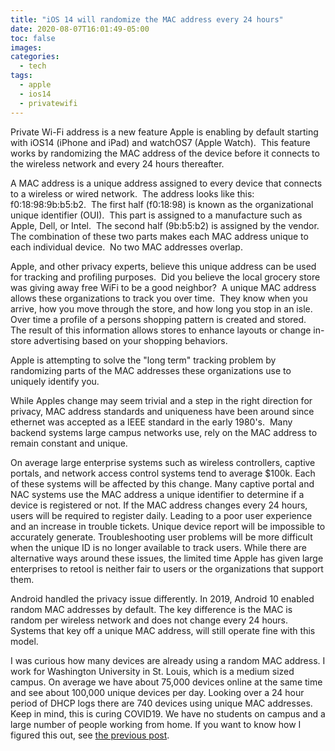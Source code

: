 ```yaml
---
title: "iOS 14 will randomize the MAC address every 24 hours"
date: 2020-08-07T16:01:49-05:00
toc: false
images:
categories:
  - tech
tags: 
  - apple
  - ios14
  - privatewifi
---
```


Private Wi-Fi address is a new feature Apple is enabling by default starting with iOS14 (iPhone and iPad) and watchOS7 (Apple Watch).  This feature works by randomizing the MAC address of the device before it connects to the wireless network and every 24 hours thereafter.

A MAC address is a unique address assigned to every device that connects to a wireless or wired network.  The address looks like this: f0:18:98:9b:b5:b2.  The first half (f0:18:98) is known as the organizational unique identifier (OUI).  This part is assigned to a manufacture such as Apple, Dell, or Intel.  The second half (9b:b5:b2) is assigned by the vendor.  The combination of these two parts makes each MAC address unique to each individual device.  No two MAC addresses overlap.  

Apple, and other privacy experts, believe this unique address can be used for tracking and profiling purposes.  Did you believe the local grocery store was giving away free WiFi to be a good neighbor?  A unique MAC address allows these organizations to track you over time.  They know when you arrive, how you move through the store, and how long you stop in an isle.  Over time a profile of a persons shopping pattern is created and stored.  The result of this information allows stores to enhance layouts or change in-store advertising based on your shopping behaviors.  

Apple is attempting to solve the "long term" tracking problem by randomizing parts of the MAC addresses these organizations use to uniquely identify you.

While Apples change may seem trivial and a step in the right direction for privacy, MAC address standards and uniqueness have been around since ethernet was accepted as a IEEE standard in the early 1980's.  Many backend systems large campus networks use, rely on the MAC address to remain constant and unique.

On average large enterprise systems such as wireless controllers, captive portals, and network access control systems tend to average $100k.  Each of these systems will be affected by this change.  Many captive portal and NAC systems use the MAC address a unique identifier to determine if a device is registered or not.  If the MAC address changes every 24 hours, users will be required to register daily.  Leading to a poor user experience and an increase in trouble tickets.  Unique device report will be impossible to accurately generate.  Troubleshooting user problems will be more difficult when the unique ID is no longer available to track users.   While there are alternative ways around these issues, the limited time Apple has given large enterprises to retool is neither fair to users or the organizations that support them.

Android handled the privacy issue differently.  In 2019, Android 10 enabled random MAC addresses by default.  The key difference is the MAC is random per wireless network and does not change every 24 hours.  Systems that key off a unique MAC address, will still operate fine with this model.

I was curious how many devices are already using a random MAC address.   I work for Washington University in St. Louis, which is a medium sized campus.  On average we have about 75,000 devices online at the same time and see about 100,000 unique devices per day.   Looking over a 24 hour period of DHCP logs there are 740 devices using unique MAC addresses.  Keep in mind, this is curing COVID19.  We have no students on campus and a large number of people working from home.  If you want to know how I figured this out, see [the previous post](/posts/2020/finddynamicmac/).
